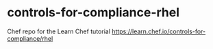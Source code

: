 # controls-for-compliance-rhel
Chef repo for the Learn Chef tutorial https://learn.chef.io/controls-for-compliance/rhel
